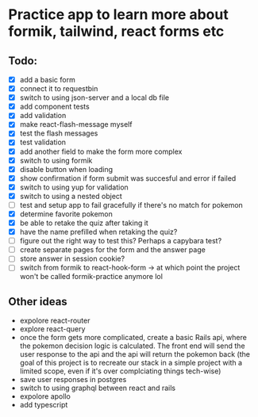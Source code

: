 # Practice app to learn more about formik, tailwind, react forms etc

## Todo:

- [x] add a basic form
- [x] connect it to requestbin
- [x] switch to using json-server and a local db file
- [x] add component tests
- [x] add validation
- [x] make react-flash-message myself
- [x] test the flash messages
- [x] test validation
- [x] add another field to make the form more complex
- [x] switch to using formik
- [x] disable button when loading
- [x] show confirmation if form submit was succesful and error if failed
- [x] switch to using yup for validation
- [x] switch to using a nested object
- [ ] test and setup app to fail gracefully if there's no match for pokemon
- [x] determine favorite pokemon
- [x] be able to retake the quiz after taking it
- [x] have the name prefilled when retaking the quiz?
- [ ] figure out the right way to test this? Perhaps a capybara test?
- [ ] create separate pages for the form and the answer page
- [ ] store answer in session cookie?
- [ ] switch from formik to react-hook-form -> at which point the project won't be called formik-practice anymore lol

## Other ideas

- expolore react-router
- explore react-query
- once the form gets more complicated, create a basic Rails api, where the pokemon decision logic is calculated. The front end will send the user response to the api and the api will return the pokemon back (the goal of this project is to recreate our stack in a simple project with a limited scope, even if it's over complciating things tech-wise)
- save user responses in postgres
- switch to using graphql between react and rails
- expolore apollo
- add typescript
